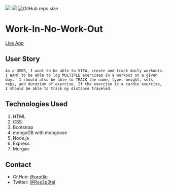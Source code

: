 ![](https://img.shields.io/badge/WorkIn-start-181717?style=plastic&logo=mongoDB)
![](https://img.shields.io/badge/WorkOut-steps-181717?style=plastic&logo=fitbit)
![GitHub repo size](https://img.shields.io/github/repo-size/kathleen-y/work-in-no-work-out?logo=github)

# Work-In-No-Work-Out
[Live App](https://workinworkout.herokuapp.com/)

## User Story
` As a USER, I want to be able to VIEW, create and track daily workouts. 
I WANT to be able to log MULTIPLE exercises in a workout on a given day. 
I should also be able to TRACK the name, type, weight, sets, reps, and duration of exercise.
 If the exercise is a cardio exercise, I should be able to track my distance traveled. `

## Technologies Used
1. HTML
2. CSS
3. Bootstrap
4. mongoDB with mongoose
5. Node.js
6. Express
7. Morgan

## Contact
* GitHub: [@profile](https://github.com/Kathleen-Y)
* Twitter: [@Ros3p3tal](https://twitter.com/Ros3p3tal)
